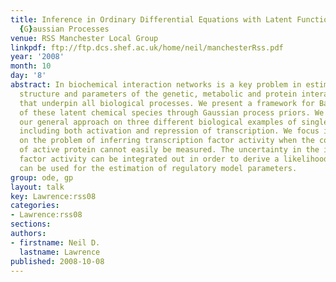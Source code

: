 ```yaml
---
title: Inference in Ordinary Differential Equations with Latent Functions through
  {G}aussian Processes
venue: RSS Manchester Local Group
linkpdf: ftp://ftp.dcs.shef.ac.uk/home/neil/manchesterRss.pdf
year: '2008'
month: 10
day: '8'
abstract: In biochemical interaction networks is a key problem in estimation of the
  structure and parameters of the genetic, metabolic and protein interaction networks
  that underpin all biological processes. We present a framework for Bayesian marginalisation
  of these latent chemical species through Gaussian process priors. We demonstrate
  our general approach on three different biological examples of single input motifs,
  including both activation and repression of transcription. We focus in particular
  on the problem of inferring transcription factor activity when the concentration
  of active protein cannot easily be measured. The uncertainty in the inferred transcription
  factor activity can be integrated out in order to derive a likelihood function that
  can be used for the estimation of regulatory model parameters.
group: ode, gp
layout: talk
key: Lawrence:rss08
categories:
- Lawrence:rss08
sections: 
authors:
- firstname: Neil D.
  lastname: Lawrence
published: 2008-10-08
---
```

